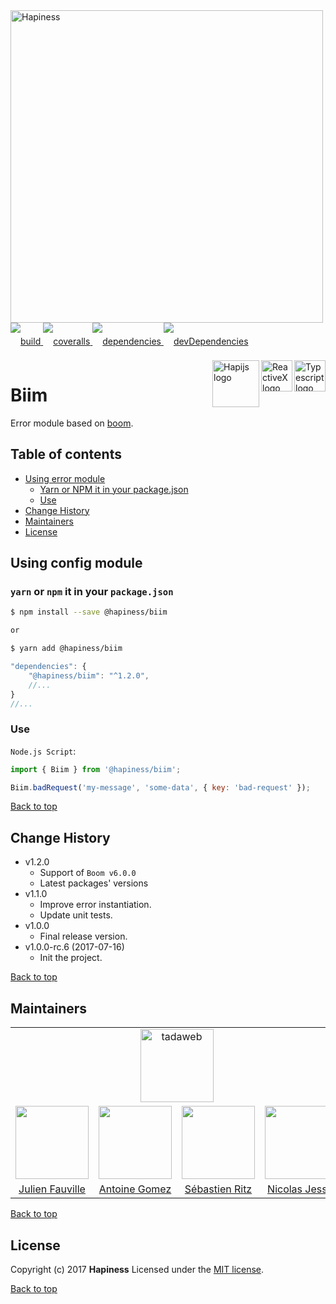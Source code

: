 <img src="http://bit.ly/2mxmKKI" width="500" alt="Hapiness" />

<div style="margin-bottom:20px;">
<div style="line-height:60px">
    <a href="https://travis-ci.org/hapinessjs/error.svg?branch=master">
        <img src="https://travis-ci.org/hapinessjs/error.svg?branch=master" alt="build" />
    </a>
    <a href="https://coveralls.io/github/hapinessjs/error?branch=master">
        <img src="https://coveralls.io/repos/github/hapinessjs/error/badge.svg?branch=master" alt="coveralls" />
    </a>
    <a href="https://david-dm.org/hapinessjs/error">
        <img src="https://david-dm.org/hapinessjs/error.svg" alt="dependencies" />
    </a>
    <a href="https://david-dm.org/hapinessjs/error?type=dev">
        <img src="https://david-dm.org/hapinessjs/error/dev-status.svg" alt="devDependencies" />
    </a>
</div>
<div>
    <a href="https://www.typescriptlang.org/docs/tutorial.html">
        <img src="https://cdn-images-1.medium.com/max/800/1*8lKzkDJVWuVbqumysxMRYw.png"
             align="right" alt="Typescript logo" width="50" height="50" style="border:none;" />
    </a>
    <a href="http://reactivex.io/rxjs">
        <img src="http://reactivex.io/assets/Rx_Logo_S.png"
             align="right" alt="ReactiveX logo" width="50" height="50" style="border:none;" />
    </a>
    <a href="http://hapijs.com">
        <img src="http://bit.ly/2lYPYPw"
             align="right" alt="Hapijs logo" width="75" style="border:none;" />
    </a>
</div>
</div>

# Biim

Error module based on [boom](https://github.com/hapijs/boom).

## Table of contents

* [Using error module](#using-config-module)
    * [Yarn or NPM it in your package.json](#yarn-or-npm-it-in-your-packagejson)
    * [Use](#use)
* [Change History](#change-history)
* [Maintainers](#maintainers)
* [License](#license)

## Using config module

### `yarn` or `npm` it in your `package.json`

```bash
$ npm install --save @hapiness/biim

or

$ yarn add @hapiness/biim
```

```javascript
"dependencies": {
    "@hapiness/biim": "^1.2.0",
    //...
}
//...
```

### Use

`Node.js Script`:

```javascript
import { Biim } from '@hapiness/biim';

Biim.badRequest('my-message', 'some-data', { key: 'bad-request' });
```
    
[Back to top](#table-of-contents)

## Change History

* v1.2.0
    * Support of `Boom v6.0.0`
    * Latest packages' versions
* v1.1.0
    * Improve error instantiation.
    * Update unit tests.
* v1.0.0
    * Final release version.
* v1.0.0-rc.6 (2017-07-16)
    * Init the project.
    
[Back to top](#table-of-contents)

## Maintainers

<table>
    <tr>
        <td colspan="4" align="center"><a href="https://www.tadaweb.com"><img src="https://tadaweb.com/images/tadaweb/logo.png" width="117" alt="tadaweb" /></a></td>
    </tr>
    <tr>
        <td align="center"><a href="https://github.com/Juneil"><img src="https://avatars3.githubusercontent.com/u/6546204?v=3&s=117" width="117"/></a></td>
        <td align="center"><a href="https://github.com/antoinegomez"><img src="https://avatars3.githubusercontent.com/u/997028?v=3&s=117" width="117"/></a></td>
        <td align="center"><a href="https://github.com/reptilbud"><img src="https://avatars3.githubusercontent.com/u/6841511?v=3&s=117" width="117"/></a></td>
        <td align="center"><a href="https://github.com/njl07"><img src="https://avatars3.githubusercontent.com/u/1673977?v=3&s=117" width="117"/></a></td>
    </tr>
    <tr>
        <td align="center"><a href="https://github.com/Juneil">Julien Fauville</a></td>
        <td align="center"><a href="https://github.com/antoinegomez">Antoine Gomez</a></td>
        <td align="center"><a href="https://github.com/reptilbud">Sébastien Ritz</a></td>
        <td align="center"><a href="https://github.com/njl07">Nicolas Jessel</a></td>
    </tr>
</table>

[Back to top](#table-of-contents)

## License

Copyright (c) 2017 **Hapiness** Licensed under the [MIT license](https://github.com/hapinessjs/error/blob/master/LICENSE.md).

[Back to top](#table-of-contents)